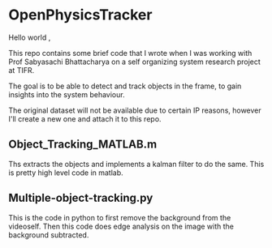 # OpenPhysicsTracker

Hello world ,

This repo contains some brief code that I wrote when I was working with Prof Sabyasachi Bhattacharya on a self organizing system research project at TIFR.

The goal is to be able to detect and track objects in the frame, to gain insights into the system behaviour.

The original dataset will not be available due to certain IP reasons, however I'll create a new one and attach it to this repo.

## Object_Tracking_MATLAB.m

Ths extracts the objects and implements a kalman filter to do the same. This is pretty high level code in matlab.

## Multiple-object-tracking.py

This is the code in python to first remove the background from the videoself.
Then this code does edge analysis on the image with the background subtracted.
